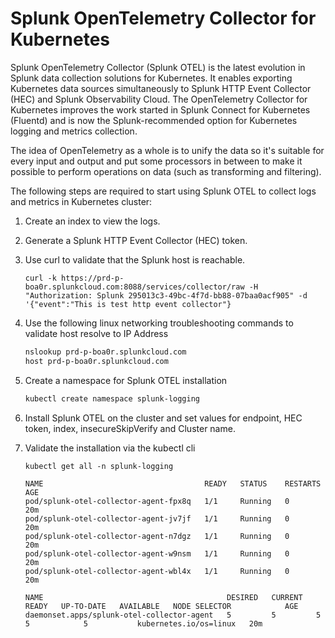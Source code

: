 # Splunk OpenTelemetry Collector for Kubernetes

Splunk OpenTelemetry Collector (Splunk OTEL) is the latest evolution in Splunk data collection solutions for Kubernetes. It enables exporting Kubernetes data sources simultaneously to Splunk HTTP Event Collector (HEC) and Splunk Observability Cloud. The OpenTelemetry Collector for Kubernetes improves the work started in Splunk Connect for Kubernetes (Fluentd) and is now the Splunk-recommended option for Kubernetes logging and metrics collection.

The idea of OpenTelemetry as a whole is to unify the data so it's suitable for every input and output and put some processors in between to make it possible to perform operations on data (such as transforming and filtering).

The following steps are required to start using Splunk OTEL to collect logs and metrics in Kubernetes cluster:

  1.	Create an index to view the logs.
  2.	Generate a Splunk HTTP Event Collector (HEC) token.
  3.	Use curl to validate that the Splunk host is reachable.
       
        ```
        curl -k https://prd-p-boa0r.splunkcloud.com:8088/services/collector/raw -H "Authorization: Splunk 295013c3-49bc-4f7d-bb88-07baa0acf905" -d '{"event":"This is test http event collector"}
        ```
       
     
  4. Use the following linux networking troubleshooting commands to validate host resolve to IP Address
     
     ```bash
     nslookup prd-p-boa0r.splunkcloud.com
     host prd-p-boa0r.splunkcloud.com
     ```
     
  5. Create a namespace for Splunk OTEL installation
     
     ```bash
     kubectl create namespace splunk-logging
     ```

  6. Install Splunk OTEL on the cluster and set values for endpoint, HEC token, index, insecureSkipVerify and Cluster name.
     
  7. Validate the installation via the kubectl cli
  
      ```
      kubectl get all -n splunk-logging
  
      NAME                                    READY   STATUS    RESTARTS   AGE
      pod/splunk-otel-collector-agent-fpx8q   1/1     Running   0          20m
      pod/splunk-otel-collector-agent-jv7jf   1/1     Running   0          20m
      pod/splunk-otel-collector-agent-n7dgz   1/1     Running   0          20m
      pod/splunk-otel-collector-agent-w9nsm   1/1     Running   0          20m
      pod/splunk-otel-collector-agent-wbl4x   1/1     Running   0          20m
  
      NAME                                         DESIRED   CURRENT   READY   UP-TO-DATE   AVAILABLE   NODE SELECTOR            AGE
      daemonset.apps/splunk-otel-collector-agent   5         5         5       5            5           kubernetes.io/os=linux   20m
      ```
